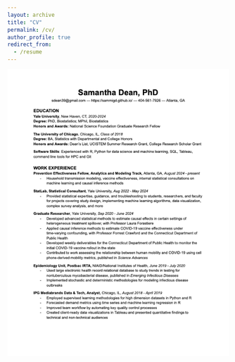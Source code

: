 ```yaml
---
layout: archive
title: "CV"
permalink: /cv/
author_profile: true
redirect_from:
  - /resume
---
```


![cv as of Dec 15 2024 (test)](../images/SamanthaDeanCV.12.15.2024.png)

